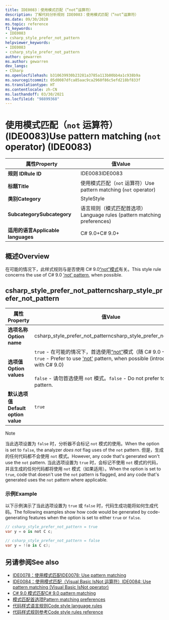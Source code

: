```yaml
---
title: IDE0083：使用模式匹配（“not”运算符）
description: 了解代码分析规则 IDE0083：使用模式匹配（“not”运算符）
ms.date: 09/30/2020
ms.topic: reference
f1_keywords:
- IDE0083
- csharp_style_prefer_not_pattern
helpviewer_keywords:
- IDE0083
- csharp_style_prefer_not_pattern
author: gewarren
ms.author: gewarren
dev_langs:
- CSharp
ms.openlocfilehash: b310639930b23281a3785a113b00bb4a1c938b9a
ms.sourcegitcommit: 05d0087dfca85aac9ca2960f86c5efd218bf833f
ms.translationtype: HT
ms.contentlocale: zh-CN
ms.lasthandoff: 03/30/2021
ms.locfileid: "98899368"
---
```

# <a name="use-pattern-matching-not-operator-ide0083"></a><span data-ttu-id="4b3f0-103">使用模式匹配（`not` 运算符）(IDE0083)</span><span class="sxs-lookup"><span data-stu-id="4b3f0-103">Use pattern matching (`not` operator) (IDE0083)</span></span>

|<span data-ttu-id="4b3f0-104">属性</span><span class="sxs-lookup"><span data-stu-id="4b3f0-104">Property</span></span>|<span data-ttu-id="4b3f0-105">值</span><span class="sxs-lookup"><span data-stu-id="4b3f0-105">Value</span></span>|
|-|-|
| <span data-ttu-id="4b3f0-106">**规则 ID**</span><span class="sxs-lookup"><span data-stu-id="4b3f0-106">**Rule ID**</span></span> | <span data-ttu-id="4b3f0-107">IDE0083</span><span class="sxs-lookup"><span data-stu-id="4b3f0-107">IDE0083</span></span> |
| <span data-ttu-id="4b3f0-108">**标题**</span><span class="sxs-lookup"><span data-stu-id="4b3f0-108">**Title**</span></span> | <span data-ttu-id="4b3f0-109">使用模式匹配（`not` 运算符）</span><span class="sxs-lookup"><span data-stu-id="4b3f0-109">Use pattern matching (`not` operator)</span></span> |
| <span data-ttu-id="4b3f0-110">**类别**</span><span class="sxs-lookup"><span data-stu-id="4b3f0-110">**Category**</span></span> | <span data-ttu-id="4b3f0-111">Style</span><span class="sxs-lookup"><span data-stu-id="4b3f0-111">Style</span></span> |
| <span data-ttu-id="4b3f0-112">**Subcategory**</span><span class="sxs-lookup"><span data-stu-id="4b3f0-112">**Subcategory**</span></span> | <span data-ttu-id="4b3f0-113">语言规则（模式匹配首选项）</span><span class="sxs-lookup"><span data-stu-id="4b3f0-113">Language rules (pattern matching preferences)</span></span> |
| <span data-ttu-id="4b3f0-114">**适用的语言**</span><span class="sxs-lookup"><span data-stu-id="4b3f0-114">**Applicable languages**</span></span> | <span data-ttu-id="4b3f0-115">C# 9.0+</span><span class="sxs-lookup"><span data-stu-id="4b3f0-115">C# 9.0+</span></span> |

## <a name="overview"></a><span data-ttu-id="4b3f0-116">概述</span><span class="sxs-lookup"><span data-stu-id="4b3f0-116">Overview</span></span>

<span data-ttu-id="4b3f0-117">在可能的情况下，此样式规则与是否使用 C# 9.0[“not”模式](../../../csharp/whats-new/csharp-9.md#pattern-matching-enhancements)有关。</span><span class="sxs-lookup"><span data-stu-id="4b3f0-117">This style rule concerns the use of C# 9.0 ['not' pattern](../../../csharp/whats-new/csharp-9.md#pattern-matching-enhancements), when possible.</span></span>

## <a name="csharp_style_prefer_not_pattern"></a><span data-ttu-id="4b3f0-118">csharp_style_prefer_not_pattern</span><span class="sxs-lookup"><span data-stu-id="4b3f0-118">csharp_style_prefer_not_pattern</span></span>

|<span data-ttu-id="4b3f0-119">属性</span><span class="sxs-lookup"><span data-stu-id="4b3f0-119">Property</span></span>|<span data-ttu-id="4b3f0-120">值</span><span class="sxs-lookup"><span data-stu-id="4b3f0-120">Value</span></span>|
|-|-|
| <span data-ttu-id="4b3f0-121">**选项名称**</span><span class="sxs-lookup"><span data-stu-id="4b3f0-121">**Option name**</span></span> | <span data-ttu-id="4b3f0-122">csharp_style_prefer_not_pattern</span><span class="sxs-lookup"><span data-stu-id="4b3f0-122">csharp_style_prefer_not_pattern</span></span> |
| <span data-ttu-id="4b3f0-123">**选项值**</span><span class="sxs-lookup"><span data-stu-id="4b3f0-123">**Option values**</span></span> | <span data-ttu-id="4b3f0-124">`true` - 在可能的情况下，首选使用[“not”](../../../csharp/whats-new/csharp-9.md#pattern-matching-enhancements)模式（随 C# 9.0 一起引入）</span><span class="sxs-lookup"><span data-stu-id="4b3f0-124">`true` - Prefer to use ['not'](../../../csharp/whats-new/csharp-9.md#pattern-matching-enhancements) pattern, when possible (introduced with C# 9.0)</span></span><br /><br /><span data-ttu-id="4b3f0-125">`false` - 请勿首选使用 `not` 模式。</span><span class="sxs-lookup"><span data-stu-id="4b3f0-125">`false` - Do not prefer to use `not` pattern.</span></span> |
| <span data-ttu-id="4b3f0-126">**默认选项值**</span><span class="sxs-lookup"><span data-stu-id="4b3f0-126">**Default option value**</span></span> | `true` |

> [!NOTE]
> <span data-ttu-id="4b3f0-127">当此选项设置为 `false` 时，分析器不会标记 `not` 模式的使用。</span><span class="sxs-lookup"><span data-stu-id="4b3f0-127">When the option is set to `false`, the analyzer *does not* flag uses of the `not` pattern.</span></span> <span data-ttu-id="4b3f0-128">但是，生成的任何代码都不会使用 `not` 模式。</span><span class="sxs-lookup"><span data-stu-id="4b3f0-128">However, any code that's generated won't use the `not` pattern.</span></span> <span data-ttu-id="4b3f0-129">当此选项设置为 `true` 时，会标记不使用 `not` 模式的代码，并且生成的任何代码都将使用 `not` 模式（如果适用）。</span><span class="sxs-lookup"><span data-stu-id="4b3f0-129">When the option is set to `true`, code that doesn't use the `not` pattern is flagged, and any code that's generated uses the `not` pattern where applicable.</span></span>

### <a name="example"></a><span data-ttu-id="4b3f0-130">示例</span><span class="sxs-lookup"><span data-stu-id="4b3f0-130">Example</span></span>

<span data-ttu-id="4b3f0-131">以下示例演示了当此选项设置为 `true` 或 `false` 时，代码生成功能将如何生成代码。</span><span class="sxs-lookup"><span data-stu-id="4b3f0-131">The following examples show how code would be generated by code-generating features when the option is set to either `true` or `false`.</span></span>

```csharp
// csharp_style_prefer_not_pattern = true
var y = o is not C c;

// csharp_style_prefer_not_pattern = false
var y = !(o is C c);
```

## <a name="see-also"></a><span data-ttu-id="4b3f0-132">另请参阅</span><span class="sxs-lookup"><span data-stu-id="4b3f0-132">See also</span></span>

- [<span data-ttu-id="4b3f0-133">IDE0078：使用模式匹配</span><span class="sxs-lookup"><span data-stu-id="4b3f0-133">IDE0078: Use pattern matching</span></span>](ide0078.md)
- [<span data-ttu-id="4b3f0-134">IDE0084：使用模式匹配（Visual Basic IsNot 运算符）</span><span class="sxs-lookup"><span data-stu-id="4b3f0-134">IDE0084: Use pattern matching (Visual Basic IsNot operator)</span></span>](ide0084.md)
- [<span data-ttu-id="4b3f0-135">C# 9.0 模式匹配</span><span class="sxs-lookup"><span data-stu-id="4b3f0-135">C# 9.0 pattern matching</span></span>](../../../csharp/whats-new/csharp-9.md#pattern-matching-enhancements)
- [<span data-ttu-id="4b3f0-136">模式匹配首选项</span><span class="sxs-lookup"><span data-stu-id="4b3f0-136">Pattern matching preferences</span></span>](pattern-matching-preferences.md)
- [<span data-ttu-id="4b3f0-137">代码样式语言规则</span><span class="sxs-lookup"><span data-stu-id="4b3f0-137">Code style language rules</span></span>](language-rules.md)
- [<span data-ttu-id="4b3f0-138">代码样式规则参考</span><span class="sxs-lookup"><span data-stu-id="4b3f0-138">Code style rules reference</span></span>](index.md)
